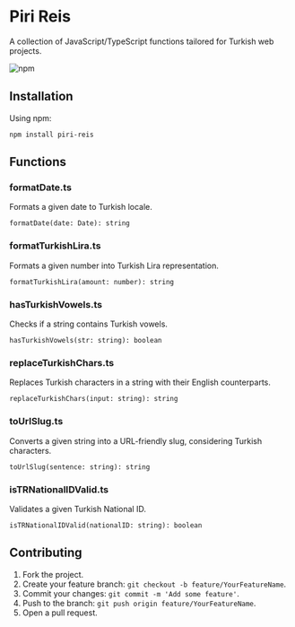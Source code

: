 # Piri Reis

A collection of JavaScript/TypeScript functions tailored for Turkish web projects.

![npm](https://img.shields.io/npm/v/piri-reis)

## Installation

Using npm:

```
npm install piri-reis
```

## Functions

### formatDate.ts

Formats a given date to Turkish locale.

```
formatDate(date: Date): string
```

### formatTurkishLira.ts

Formats a given number into Turkish Lira representation.

```
formatTurkishLira(amount: number): string
```

### hasTurkishVowels.ts

Checks if a string contains Turkish vowels.

```
hasTurkishVowels(str: string): boolean
```

### replaceTurkishChars.ts

Replaces Turkish characters in a string with their English counterparts.

```
replaceTurkishChars(input: string): string
```

### toUrlSlug.ts

Converts a given string into a URL-friendly slug, considering Turkish characters.

```
toUrlSlug(sentence: string): string
```

### isTRNationalIDValid.ts

Validates a given Turkish National ID.

```
isTRNationalIDValid(nationalID: string): boolean
```

## Contributing

1. Fork the project.
2. Create your feature branch: `git checkout -b feature/YourFeatureName`.
3. Commit your changes: `git commit -m 'Add some feature'`.
4. Push to the branch: `git push origin feature/YourFeatureName`.
5. Open a pull request.
